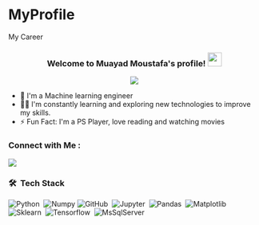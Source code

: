 # MyProfile
My Career




<h3 align="center">
  Welcome to Muayad Moustafa's profile!
  <img src="https://media.giphy.com/media/hvRJCLFzcasrR4ia7z/giphy.gif" width="28">
</h3>

<!-- Typing SVG by DenverCoder1 - https://github.com/DenverCoder1/readme-typing-svg -->
<p align="center">
  <a href="https://github.com/DenverCoder1/readme-typing-svg"><img src="https://readme-typing-svg.herokuapp.com/?lines=Machine-learning%20Engineer;Always%20learning%20new%20things&font=Fira%20Code&center=true&width=440&height=45&color=f75c7e&vCenter=true&size=22"></a>
</p> 

- 🏢 I'm a Machine learning engineer
- 👨‍💻 I'm constantly learning and exploring new technologies to improve my skills.
- ⚡ Fun Fact: I'm a PS Player, love reading and watching movies 


### Connect with Me :

<a href="https://www.linkedin.com/in/muayad-moustafa-454435154" target="_blank"><img src="https://img.shields.io/badge/-Muayad Moustafa-0077B5?style=for-the-badge&logo=Linkedin&logoColor=white"/></a>
 
### 🛠 &nbsp;Tech Stack
![Python](https://img.shields.io/badge/-Python%20-05122A?style=flat&logo=python)&nbsp;
![Numpy](https://img.shields.io/badge/-numpy-05122A?style=flat&logo=react)
![GitHub](https://img.shields.io/badge/-GitHub-05122A?style=flat&logo=github)&nbsp;
![Jupyter](https://img.shields.io/badge/-jupyter-05122A?style=flat&logo=sass)&nbsp;
![Pandas](https://img.shields.io/badge/-pandas-05122A?style=flat&logo=sass)&nbsp;
![Matplotlib](https://img.shields.io/badge/-matplotlib-05122A?style=flat&logo=sass)&nbsp;
![Sklearn](https://img.shields.io/badge/-skLearn-05122A?style=flat&logo=sass)&nbsp;
![Tensorflow](https://img.shields.io/badge/-Tensorflow-style=flat&logo=Tensorflow)&nbsp;
![MsSqlServer](https://img.shields.io/badge/-MsSqlServer-05122A?style=flat&logo=MongoDB)&nbsp;
